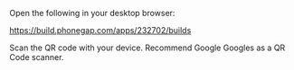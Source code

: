 Open the following in your desktop browser:

https://build.phonegap.com/apps/232702/builds

Scan the QR code with your device. Recommend Google Googles as a QR Code scanner.
